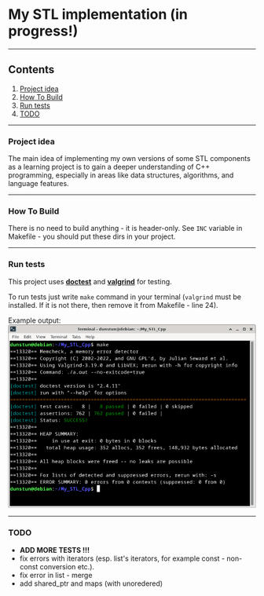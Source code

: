 # My STL implementation (in progress!) 

---

## Contents

1. [Project idea](#project-idea)
2. [How To Build](#how-to-build)
3. [Run tests](#run-tests)
4. [TODO](#todo)

---

### Project idea

The main idea of implementing my own versions of some STL components as a learning project is to gain a deeper understanding of C++ programming, especially in areas like data structures, algorithms, and language features.

---

### How To Build

There is no need to build anything - it is header-only.
See `INC` variable in Makefile - you should put these dirs in your project.

---

### Run tests

This project uses [**doctest**](https://github.com/doctest/doctest) and [**valgrind**](https://valgrind.org/) for testing.


To run tests just write `make` command in your terminal (`valgrind` must be installed. If it is not there, then remove it from Makefile - line 24).

Example output:
![Example_tests](images/Example_tests.png)

---

### TODO

- **ADD MORE TESTS !!!**
- fix errors with iterators (esp. list's iterators, for example const - non-const conversion etc.).
- fix error in list - merge
- add shared_ptr and maps (with unoredered)
